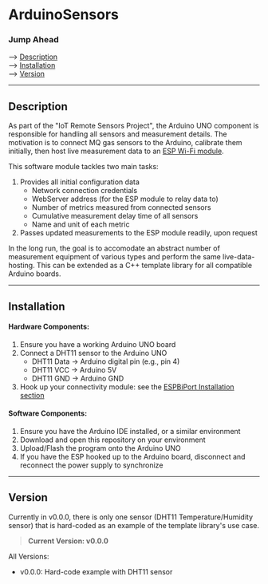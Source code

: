 # ArduinoSensors

### Jump Ahead
--> [Description](#description)  
--> [Installation](#installation)  
--> [Version](#version)  

---




## Description

As part of the "IoT Remote Sensors Project", the Arduino UNO component is responsible for handling all sensors and measurement details. The motivation is to connect MQ gas sensors to the Arduino, calibrate them initially, then host live measurement data to an [ESP Wi-Fi module](https://github.com/Sharuchakalaka7/ESPBiPort).

This software module tackles two main tasks:
1. Provides all initial configuration data
   - Network connection credentials
   - WebServer address (for the ESP module to relay data to)
   - Number of metrics measured from connected sensors
   - Cumulative measurement delay time of all sensors
   - Name and unit of each metric
2. Passes updated measurements to the ESP module readily, upon request

In the long run, the goal is to accomodate an abstract number of measurement equipment of various types and perform the same live-data-hosting. This can be extended as a C++ template library for all compatible Arduino boards.

---




## Installation

#### Hardware Components:
1. Ensure you have a working Arduino UNO board
2. Connect a DHT11 sensor to the Arduino UNO
   - DHT11 Data -> Arduino digital pin (e.g., pin 4)
   - DHT11 VCC -> Arduino 5V
   - DHT11 GND -> Arduino GND
3. Hook up your connectivity module: see the [ESPBiPort Installation section](https://github.com/Sharuchakalaka7/ESPBiPort/README.md#installation)
  
#### Software Components:
1. Ensure you have the Arduino IDE installed, or a similar environment
2. Download and open this repository on your environment
3. Upload/Flash the program onto the Arduino UNO
4. If you have the ESP hooked up to the Arduino board, disconnect and reconnect the power supply to synchronize

---




## Version

Currently in v0.0.0, there is only one sensor (DHT11 Temperature/Humidity sensor) that is hard-coded as an example of the template library's use case.

> **Current Version: v0.0.0**

All Versions:
- v0.0.0: Hard-code example with DHT11 sensor
